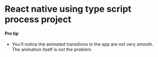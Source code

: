 # React native using type script process project

#### Pro tip
* You'll notice the animated transitions in the app are not very smooth. The animation itself is *not* the problem.
